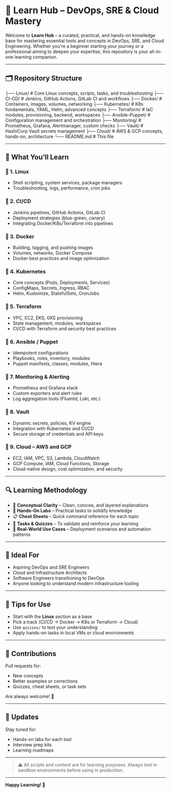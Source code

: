 
# 📘 Learn Hub – DevOps, SRE & Cloud Mastery

Welcome to **Learn Hub** – a curated, practical, and hands-on knowledge base for mastering essential tools and concepts in DevOps, SRE, and Cloud Engineering. Whether you're a beginner starting your journey or a professional aiming to deepen your expertise, this repository is your all-in-one learning companion.

---

## 🗂️ Repository Structure


├── Linux/ # Core Linux concepts, scripts, tasks, and troubleshooting
├── CI-CD/ # Jenkins, GitHub Actions, GitLab CI and workflows
├── Docker/ # Containers, images, volumes, networking
├── Kubernetes/ # K8s fundamentals, YAML, Helm, advanced concepts
├── Terraform/ # IaC modules, provisioning, backend, workspaces
├── Ansible-Puppet/ # Configuration management and orchestration
├── Monitoring/ # Prometheus, Grafana, Alertmanager, custom checks
├── Vault/ # HashiCorp Vault secrets management
├── Cloud/ # AWS & GCP concepts, hands-on, architecture
└── README.md # This file



---

## 📌 What You’ll Learn

### 🔹 1. Linux
- Shell scripting, system services, package managers
- Troubleshooting, logs, performance, cron jobs

### 🔹 2. CI/CD
- Jenkins pipelines, GitHub Actions, GitLab CI
- Deployment strategies (blue-green, canary)
- Integrating Docker/K8s/Terraform into pipelines

### 🔹 3. Docker
- Building, tagging, and pushing images
- Volumes, networks, Docker Compose
- Docker best practices and image optimization

### 🔹 4. Kubernetes
- Core concepts (Pods, Deployments, Services)
- ConfigMaps, Secrets, Ingress, RBAC
- Helm, Kustomize, StatefulSets, CronJobs

### 🔹 5. Terraform
- VPC, EC2, EKS, GKE provisioning
- State management, modules, workspaces
- CI/CD with Terraform and security best practices

### 🔹 6. Ansible / Puppet
- Idempotent configurations
- Playbooks, roles, inventory, modules
- Puppet manifests, classes, modules, Hiera

### 🔹 7. Monitoring & Alerting
- Prometheus and Grafana stack
- Custom exporters and alert rules
- Log aggregation tools (Fluentd, Loki, etc.)

### 🔹 8. Vault
- Dynamic secrets, policies, KV engine
- Integration with Kubernetes and CI/CD
- Secure storage of credentials and API keys

### 🔹 9. Cloud – AWS and GCP
- EC2, IAM, VPC, S3, Lambda, CloudWatch
- GCP Compute, IAM, Cloud Functions, Storage
- Cloud-native design, cost optimization, and security

---

## 🔍 Learning Methodology

- 🧠 **Conceptual Clarity** – Clean, concise, and layered explanations
- 🧪 **Hands-On Labs** – Practical tasks to solidify knowledge
- 📋 **Cheat Sheets** – Quick command reference for each topic
- 🎯 **Tasks & Quizzes** – To validate and reinforce your learning
- 🚀 **Real-World Use Cases** – Deployment scenarios and automation patterns

---

## 🌱 Ideal For

- Aspiring DevOps and SRE Engineers
- Cloud and Infrastructure Architects
- Software Engineers transitioning to DevOps
- Anyone looking to understand modern infrastructure tooling

---

## 📌 Tips for Use

- Start with the **Linux** section as a base
- Pick a track (CI/CD → Docker → K8s or Terraform → Cloud)
- Use `quizzes/` to test your understanding
- Apply hands-on tasks in local VMs or cloud environments

---

## 🤝 Contributions

Pull requests for:
- New concepts
- Better examples or corrections
- Quizzes, cheat sheets, or task sets

Are always welcome! 🙌

---

## 📢 Updates

Stay tuned for:
- Hands-on labs for each tool
- Interview prep kits
- Learning roadmaps

---

> ⚠️ All scripts and content are for learning purposes. Always test in sandbox environments before using in production.

---

**Happy Learning! 🚀**
